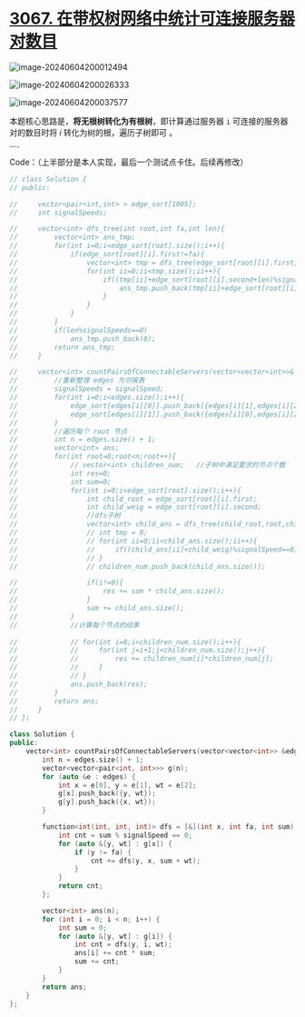 # [3067. 在带权树网络中统计可连接服务器对数目](https://leetcode.cn/problems/count-pairs-of-connectable-servers-in-a-weighted-tree-network/)

![image-20240604200012494](http://henry-typora.oss-cn-beijing.aliyuncs.com/img/image-20240604200012494.png)

![image-20240604200026333](http://henry-typora.oss-cn-beijing.aliyuncs.com/img/image-20240604200026333.png)

![image-20240604200037577](http://henry-typora.oss-cn-beijing.aliyuncs.com/img/image-20240604200037577.png)

本题核心思路是，**将无根树转化为有根树**，即计算通过服务器 `i` 可连接的服务器对的数目时将 $i$ 转化为树的根，遍历子树即可 。

<img src="https://pic.leetcode.cn/1709427910-nOCIAc-b125C.png" alt="b125C.png" style="zoom:20%;" />

Code：（上半部分是本人实现，最后一个测试点卡住。后续再修改）

```cpp
// class Solution {
// public:

//     vector<pair<int,int> > edge_sort[1005];
//     int signalSpeeds;

//     vector<int> dfs_tree(int root,int fa,int len){
//         vector<int> ans_tmp;
//         for(int i=0;i<edge_sort[root].size();i++){
//             if(edge_sort[root][i].first!=fa){
//                 vector<int> tmp = dfs_tree(edge_sort[root][i].first,root,len+edge_sort[root][i].second);
//                 for(int ii=0;ii<tmp.size();ii++){
//                     if((tmp[ii]+edge_sort[root][i].second+len)%signalSpeeds==0){
//                         ans_tmp.push_back(tmp[ii]+edge_sort[root][i].second);
//                     }
//                 }
//             }
//         }
//         if(len%signalSpeeds==0)
//             ans_tmp.push_back(0);
//         return ans_tmp;
//     }

//     vector<int> countPairsOfConnectableServers(vector<vector<int>>& edges, int signalSpeed) {
//         //重新整理 edges 为邻接表
//         signalSpeeds = signalSpeed;
//         for(int i=0;i<edges.size();i++){
//             edge_sort[edges[i][0]].push_back({edges[i][1],edges[i][2]});
//             edge_sort[edges[i][1]].push_back({edges[i][0],edges[i][2]});
//         }
//         //遍历每个 root 节点
//         int n = edges.size() + 1;
//         vector<int> ans;
//         for(int root=0;root<n;root++){
//             // vector<int> children_num;   //子树中满足要求的节点个数
//             int res=0;
//             int sum=0;
//             for(int i=0;i<edge_sort[root].size();i++){
//                 int child_root = edge_sort[root][i].first;
//                 int child_weig = edge_sort[root][i].second;
//                 //dfs子树
//                 vector<int> child_ans = dfs_tree(child_root,root,child_weig);
//                 // int tmp = 0;
//                 // for(int ii=0;ii<child_ans.size();ii++){
//                 //     if((child_ans[ii]+child_weig)%signalSpeed==0) tmp++;
//                 // }
//                 // children_num.push_back(child_ans.size());

//                 if(i!=0){
//                     res += sum * child_ans.size();
//                 }
//                 sum += child_ans.size();
//             }
//             //计算每个节点的结果
            
//             // for(int i=0;i<children_num.size();i++){
//             //     for(int j=i+1;j<children_num.size();j++){
//             //         res += children_num[i]*children_num[j];
//             //     }
//             // }
//             ans.push_back(res);
//         }
//         return ans;
//     }
// };

class Solution {
public:
    vector<int> countPairsOfConnectableServers(vector<vector<int>> &edges, int signalSpeed) {
        int n = edges.size() + 1;
        vector<vector<pair<int, int>>> g(n);
        for (auto &e : edges) {
            int x = e[0], y = e[1], wt = e[2];
            g[x].push_back({y, wt});
            g[y].push_back({x, wt});
        }

        function<int(int, int, int)> dfs = [&](int x, int fa, int sum) -> int {
            int cnt = sum % signalSpeed == 0;
            for (auto &[y, wt] : g[x]) {
                if (y != fa) {
                    cnt += dfs(y, x, sum + wt);
                }
            }
            return cnt;
        };

        vector<int> ans(n);
        for (int i = 0; i < n; i++) {
            int sum = 0;
            for (auto &[y, wt] : g[i]) {
                int cnt = dfs(y, i, wt);
                ans[i] += cnt * sum;
                sum += cnt;
            }
        }
        return ans;
    }
};
```

